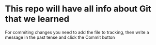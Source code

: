 # This repo will have all info about Git that we learned
For commiting changes you need to add the file to tracking, then write a message in the past tense and click the Commit button
